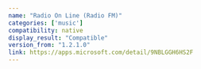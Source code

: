 ```yaml
---
name: "Radio On Line (Radio FM)"
categories: ['music']
compatibility: native
display_result: "Compatible"
version_from: "1.2.1.0"
link: https://apps.microsoft.com/detail/9NBLGGH6HS2F
---
```

